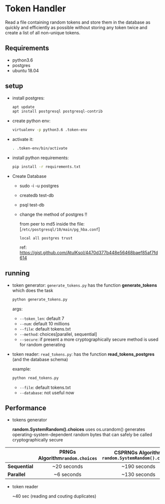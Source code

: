 # Token Handler
Read a file containing random tokens and store them in the database as quickly and efficiently as possible without storing any token twice and create a list of all non-unique tokens.
## Requirements

* python3.6
* postgres
* ubuntu 18.04

## setup

* install postgres:

  ```bash
  apt update
  apt install postgresql postgresql-contrib
  ```

* create python env:

  ```bash
  virtualenv -p python3.6 .token-env
  ```

* activate it:

  ```bash
  . .token-env/bin/activate
  ```

* install python requirements:

  ```bash
  pip install -r requirements.txt
  ```

* Create Database
  * sudo -i -u postgres

  * createdb test-db

  * psql test-db

  * change the method of postgres !!

    from peer to md5 inside the file: [`/etc/postgresql/10/main/pg_hba.conf`]
    
    `local all postgres trust`
    
    ref: https://gist.github.com/AtulKsol/4470d377b448e56468baef85af7fd614

## running

* token generator:  `generate_tokens.py` has the function **generate_tokens** which does the task

  ```bash
  python generate_tokens.py
  ```

  args:

  - `--token_len`: default 7
  - `--num`: default 10 millions
  - `--file`: default tokens.txt

  * `--method`: choices[parallel, sequential]
  * `--secure`: if present a more cryptographically secure method is used for random generating

* token reader: `read_tokens.py`: has the function **read_tokens_postgres** (and the database schema)

  example:

  ```bash
  python read_tokens.py
  ```

  - `--file`: default tokens.txt
  - `--database`: not useful now

## Performance

* tokens generator

  **random.SystemRandom().choices** uses os.urandom() generates operating-system-dependent random bytes that can safely be called cryptographically secure

|                | **PRNGs Algorithm**`random.choices` | **CSPRNGs Algorithm** `random.SystemRandom().choices` |
| -------------- | :---------------------------------: | :---------------------------------------------------: |
| **Sequential** |             ~20 seconds             |                     ~190 seconds                      |
| **Parallel**   |             ~6 seconds              |                     ~130 seconds                      |

* token reader

  ~40 sec (reading and couting duplicates)
